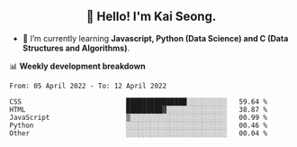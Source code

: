 <h2 align="center" color="blue">👋 Hello! I'm Kai Seong.</h2>   
   

- 🌱 I’m currently learning **Javascript, Python (Data Science) and C (Data Structures and Algorithms)**.  


📊 **Weekly development breakdown**
<!--START_SECTION:waka-->

```text
From: 05 April 2022 - To: 12 April 2022

CSS                          ███████████████░░░░░░░░░░   59.64 %
HTML                         █████████▓░░░░░░░░░░░░░░░   38.87 %
JavaScript                   ▒░░░░░░░░░░░░░░░░░░░░░░░░   00.99 %
Python                       ░░░░░░░░░░░░░░░░░░░░░░░░░   00.46 %
Other                        ░░░░░░░░░░░░░░░░░░░░░░░░░   00.04 %
```

<!--END_SECTION:waka-->
